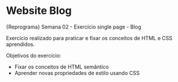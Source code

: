# Website Blog
{Reprograma} Semana 02 - Exercício single page - Blog

Exercício realizado para praticar e fixar os conceitos de HTML e CSS aprendidos.

Objetivos do exercício:
- Fixar os conceitos de HTML semântico
- Aprender novas propriedades de estilo usando CSS
